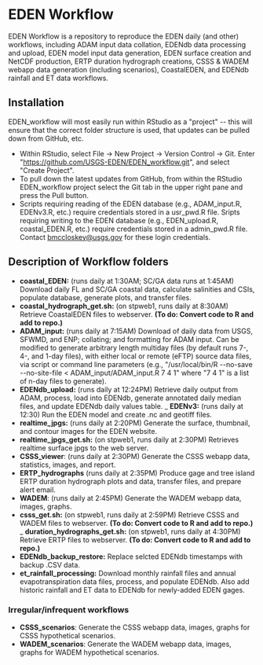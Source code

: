 # EDEN Workflow

EDEN Workflow is a repository to reproduce the EDEN daily (and other) workflows, including ADAM input data collation, EDENdb data processing and upload, EDEN model input data generation, EDEN surface creation and NetCDF production, ERTP duration hydrograph creations, CSSS & WADEM webapp data generation (including scenarios), CoastalEDEN, and EDENdb rainfall and ET data workflows.

## Installation

EDEN_workflow will most easily run within RStudio as a "project" -- this will ensure that the correct folder structure is used, that updates can be pulled down from GitHub, etc.
- Within RStudio, select File -> New Project -> Version Control -> Git. Enter "https://github.com/USGS-EDEN/EDEN_workflow.git", and select "Create Project".
- To pull down the latest updates from GitHub, from within the RStudio EDEN_workflow project select the Git tab in the upper right pane and press the Pull button.
- Scripts requiring reading of the EDEN database (e.g., ADAM_input.R, EDENv3.R, etc.) require credentials stored in a usr_pwd.R file. Sripts requiring writing to the EDEN database (e.g., EDEN_upload.R, coastal_EDEN.R, etc.) require credentials stored in a admin_pwd.R file. Contact bmccloskey@usgs.gov for these login credentials.

## Description of Workflow folders

- **coastal_EDEN:** (runs daily at 1:30AM; SC/GA data runs at 1:45AM) Download daily FL and SC/GA coastal data, calculate salinities and CSIs, populate database, generate plots, and transfer files.
- **coastal_hydrograph_get.sh:** (on stpweb1, runs daily at 8:30AM) Retrieve CoastalEDEN files to webserver. **(To do: Convert code to R and add to repo.)**
- **ADAM_input:** (runs daily at 7:15AM) Download of daily data from USGS, SFWMD, and ENP; collating; and formatting for ADAM input. Can be modified to generate arbitrary length multiday files (by default runs 7-, 4-, and 1-day files), with either local or remote (eFTP) source data files, via script or command line parameters (e.g., "/usr/local/bin/R --no-save --no-site-file < ADAM_input/ADAM_input.R 7 4 1" where "7 4 1" is a list of n-day files to generate).
- **EDENdb_upload:** (runs daily at 12:24PM) Retrieve daily output from ADAM, process, load into EDENdb, generate annotated daily median files, and update EDENdb daily values table.
_ **EDENv3:** (runs daily at 12:30) Run the EDEN model and create .nc and geotiff files.
- **realtime_jpgs:** (runs daily at 2:20PM) Generate the surface, thumbnail, and contour images for the EDEN website.
- **realtime_jpgs_get.sh:** (on stpweb1, runs daily at 2:30PM) Retrieves realtime surface jpgs to the web server.
- **CSSS_viewer**: (runs daily at 2:30PM) Generate the CSSS webapp data, statistics, images, and report.
- **ERTP_hydrographs** (runs daily at 2:35PM) Produce gage and tree island ERTP duration hydrograph plots and data, transfer files, and prepare alert email.
- **WADEM**: (runs daily at 2:45PM) Generate the WADEM webapp data, images, graphs.
- **csss_get.sh:** (on stpweb1, runs daily at 2:59PM) Retrieve CSSS and WADEM files to webserver. **(To do: Convert code to R and add to repo.)**
_ **duration_hydrographs_get.sh:** (on stpweb1, runs daily at 4:30PM) Retrieve ERTP files to webserver. **(To do: Convert code to R and add to repo.)**
- **EDENdb_backup_restore:** Replace selcted EDENdb timestamps with backup .CSV data.
- **et_rainfall_processing:** Download monthly rainfall files and annual evapotranspiration data files, process, and populate EDENdb. Also add historic rainfall and ET data to EDENdb for newly-added EDEN gages.

### Irregular/infrequent workflows
- **CSSS_scenarios**: Generate the CSSS webapp data, images, graphs for CSSS hypothetical scenarios.
- **WADEM_scenarios**: Generate the WADEM webapp data, images, graphs for WADEM hypothetical scenarios.

